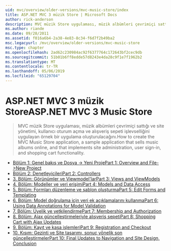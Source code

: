 ```yaml
---
uid: mvc/overview/older-versions/mvc-music-store/index
title: ASP.NET MVC 3 müzik Store | Microsoft Docs
author: rick-anderson
description: MVC müzik Store uygulaması, müzik albümleri çevrimiçi sattığı ve kullanıcı oturum açma, site yönetimi uygulayan örnek bir uygulama oluşturmak nasıl bir...
ms.author: riande
ms.date: 09/28/2011
ms.assetid: f016a6b4-2a38-4e83-8c34-f6d7f2b49ba2
msc.legacyurl: /mvc/overview/older-versions/mvc-music-store
msc.type: chapter
ms.openlocfilehash: 2ad62c230984ac92f6377764c172643bf2cec9db
ms.sourcegitcommit: 51b01b6ff8edde57d8243e4da28c9f1e7f1962b2
ms.translationtype: MT
ms.contentlocale: tr-TR
ms.lasthandoff: 05/06/2019
ms.locfileid: "65129704"
---
```

# <a name="aspnet-mvc-3-music-store"></a><span data-ttu-id="20c36-103">ASP.NET MVC 3 müzik Store</span><span class="sxs-lookup"><span data-stu-id="20c36-103">ASP.NET MVC 3 Music Store</span></span>

> <span data-ttu-id="20c36-104">MVC müzik Store uygulaması, müzik albümleri çevrimiçi sattığı ve site yönetimi, kullanıcı oturum açma ve alışveriş sepeti işlevselliğini uygulayan örnek bir uygulama oluşturulacağını.</span><span class="sxs-lookup"><span data-stu-id="20c36-104">How to create the MVC Music Store application, a sample application that sells music albums online, and that implements site administration, user sign-in, and shopping cart functionality.</span></span>

- [<span data-ttu-id="20c36-105">Bölüm 1: Genel bakış ve Dosya -> Yeni Proje</span><span class="sxs-lookup"><span data-stu-id="20c36-105">Part 1: Overview and File->New Project</span></span>](mvc-music-store-part-1.md)
- [<span data-ttu-id="20c36-106">Bölüm 2: Denetleyicileri</span><span class="sxs-lookup"><span data-stu-id="20c36-106">Part 2: Controllers</span></span>](mvc-music-store-part-2.md)
- [<span data-ttu-id="20c36-107">3. Bölüm: Görünümler ve Viewmodel'lar</span><span class="sxs-lookup"><span data-stu-id="20c36-107">Part 3: Views and ViewModels</span></span>](mvc-music-store-part-3.md)
- [<span data-ttu-id="20c36-108">4. Bölüm: Modeller ve veri erişimi</span><span class="sxs-lookup"><span data-stu-id="20c36-108">Part 4: Models and Data Access</span></span>](mvc-music-store-part-4.md)
- [<span data-ttu-id="20c36-109">5. Bölüm: Formları düzenleme ve şablon oluşturma</span><span class="sxs-lookup"><span data-stu-id="20c36-109">Part 5: Edit Forms and Templating</span></span>](mvc-music-store-part-5.md)
- [<span data-ttu-id="20c36-110">6. Bölüm: Model doğrulama için veri ek açıklamalarını kullanma</span><span class="sxs-lookup"><span data-stu-id="20c36-110">Part 6: Using Data Annotations for Model Validation</span></span>](mvc-music-store-part-6.md)
- [<span data-ttu-id="20c36-111">7. Bölüm: Üyelik ve yetkilendirme</span><span class="sxs-lookup"><span data-stu-id="20c36-111">Part 7: Membership and Authorization</span></span>](mvc-music-store-part-7.md)
- [<span data-ttu-id="20c36-112">8. Bölüm: Ajax güncelleştirmeleriyle alışveriş sepeti</span><span class="sxs-lookup"><span data-stu-id="20c36-112">Part 8: Shopping Cart with Ajax Updates</span></span>](mvc-music-store-part-8.md)
- [<span data-ttu-id="20c36-113">9. Bölüm: Kayıt ve kasa işlemleri</span><span class="sxs-lookup"><span data-stu-id="20c36-113">Part 9: Registration and Checkout</span></span>](mvc-music-store-part-9.md)
- [<span data-ttu-id="20c36-114">10. Kısım: Gezinti ve Site tasarımı, sonuç yönelik son güncelleştirmeler</span><span class="sxs-lookup"><span data-stu-id="20c36-114">Part 10: Final Updates to Navigation and Site Design, Conclusion</span></span>](mvc-music-store-part-10.md)
